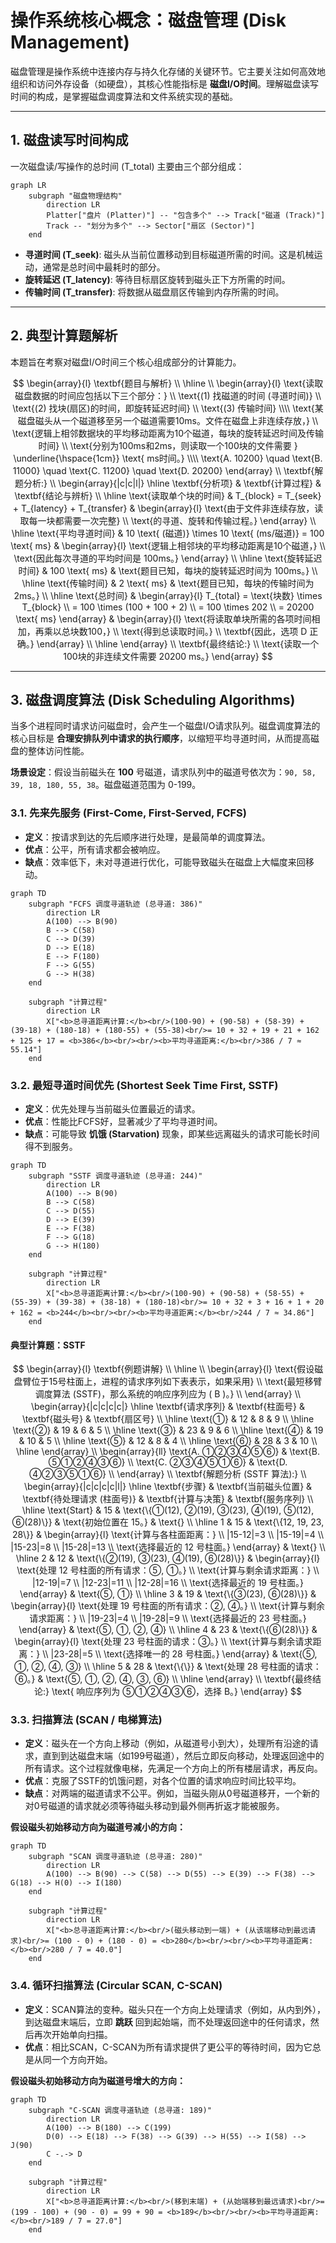 # 操作系统核心概念：磁盘管理 (Disk Management)

磁盘管理是操作系统中连接内存与持久化存储的关键环节。它主要关注如何高效地组织和访问外存设备（如硬盘），其核心性能指标是 **磁盘I/O时间**。理解磁盘读写时间的构成，是掌握磁盘调度算法和文件系统实现的基础。

---

## 1. 磁盘读写时间构成

一次磁盘读/写操作的总时间 (T_total) 主要由三个部分组成：

```mermaid
graph LR
    subgraph "磁盘物理结构"
    	direction LR
        Platter["盘片 (Platter)"] -- "包含多个" --> Track["磁道 (Track)"]
        Track -- "划分为多个" --> Sector["扇区 (Sector)"]
    end
```

-   **寻道时间 (T_seek)**: 磁头从当前位置移动到目标磁道所需的时间。这是机械运动，通常是总时间中最耗时的部分。
-   **旋转延迟 (T_latency)**: 等待目标扇区旋转到磁头正下方所需的时间。
-   **传输时间 (T_transfer)**: 将数据从磁盘扇区传输到内存所需的时间。

---

## 2. 典型计算题解析

本题旨在考察对磁盘I/O时间三个核心组成部分的计算能力。

$$
\begin{array}{l}
\textbf{题目与解析} \\
\hline \\
\begin{array}{l}
\text{读取磁盘数据的时间应包括以下三个部分：} \\
\text{(1) 找磁道的时间 (寻道时间)} \\
\text{(2) 找块(扇区)的时间，即旋转延迟时间} \\
\text{(3) 传输时间} \\\\
\text{某磁盘磁头从一个磁道移至另一个磁道需要10ms。文件在磁盘上非连续存放，} \\
\text{逻辑上相邻数据块的平均移动距离为10个磁道，每块的旋转延迟时间及传输时间} \\
\text{分别为100ms和2ms，则读取一个100块的文件需要 } \underline{\hspace{1cm}} \text{ ms时间。} \\\\
\text{A. 10200} \quad \text{B. 11000} \quad \text{C. 11200} \quad \text{D. 20200}
\end{array}
\\
\textbf{解题分析:} \\
\begin{array}{|c|c|l|}
\hline
\textbf{分析项} & \textbf{计算过程} & \textbf{结论与辨析} \\
\hline
\text{读取单个块的时间} & T_{block} = T_{seek} + T_{latency} + T_{transfer} & \begin{array}{l} \text{由于文件非连续存放，读取每一块都需要一次完整} \\ \text{的寻道、旋转和传输过程。} \end{array} \\
\hline
\text{平均寻道时间} & 10 \text{ (磁道)} \times 10 \text{ (ms/磁道)} = 100 \text{ ms} & \begin{array}{l} \text{逻辑上相邻块的平均移动距离是10个磁道，} \\ \text{因此每次寻道的平均时间是 100ms。} \end{array} \\
\hline
\text{旋转延迟时间} & 100 \text{ ms} & \text{题目已知，每块的旋转延迟时间为 100ms。} \\
\hline
\text{传输时间} & 2 \text{ ms} & \text{题目已知，每块的传输时间为 2ms。} \\
\hline
\text{总时间} & \begin{array}{l} T_{total} = \text{块数} \times T_{block} \\ = 100 \times (100 + 100 + 2) \\ = 100 \times 202 \\ = 20200 \text{ ms} \end{array} & \begin{array}{l} \text{将读取单块所需的各项时间相加，再乘以总块数100，} \\ \text{得到总读取时间。} \\ \textbf{因此，选项 D 正确。} \end{array} \\
\hline
\end{array}
\\
\textbf{最终结论:} \\
\text{读取一个100块的非连续文件需要 20200 ms。}
\end{array}
$$

---

## 3. 磁盘调度算法 (Disk Scheduling Algorithms)

当多个进程同时请求访问磁盘时，会产生一个磁盘I/O请求队列。磁盘调度算法的核心目标是 **合理安排队列中请求的执行顺序**，以缩短平均寻道时间，从而提高磁盘的整体访问性能。

**场景设定**：假设当前磁头在 **100** 号磁道，请求队列中的磁道号依次为：`90, 58, 39, 18, 180, 55, 38`。磁盘磁道范围为 0-199。

### 3.1. 先来先服务 (First-Come, First-Served, FCFS)

-   **定义**：按请求到达的先后顺序进行处理，是最简单的调度算法。
-   **优点**：公平，所有请求都会被响应。
-   **缺点**：效率低下，未对寻道进行优化，可能导致磁头在磁盘上大幅度来回移动。

```mermaid
graph TD
    subgraph "FCFS 调度寻道轨迹 (总寻道: 386)"
        direction LR
        A(100) --> B(90)
        B --> C(58)
        C --> D(39)
        D --> E(18)
        E --> F(180)
        F --> G(55)
        G --> H(38)
    end

    subgraph "计算过程"
        direction LR
        X["<b>总寻道距离计算:</b><br/>(100-90) + (90-58) + (58-39) + (39-18) + (180-18) + (180-55) + (55-38)<br/>= 10 + 32 + 19 + 21 + 162 + 125 + 17 = <b>386</b><br/><br/><b>平均寻道距离:</b><br/>386 / 7 ≈ 55.14"]
    end
```

### 3.2. 最短寻道时间优先 (Shortest Seek Time First, SSTF)

-   **定义**：优先处理与当前磁头位置最近的请求。
-   **优点**：性能比FCFS好，显著减少了平均寻道时间。
-   **缺点**：可能导致 **饥饿 (Starvation)** 现象，即某些远离磁头的请求可能长时间得不到服务。

```mermaid
graph TD
    subgraph "SSTF 调度寻道轨迹 (总寻道: 244)"
        direction LR
        A(100) --> B(90)
        B --> C(58)
        C --> D(55)
        D --> E(39)
        E --> F(38)
        F --> G(18)
        G --> H(180)
    end

    subgraph "计算过程"
        direction LR
        X["<b>总寻道距离计算:</b><br/>(100-90) + (90-58) + (58-55) + (55-39) + (39-38) + (38-18) + (180-18)<br/>= 10 + 32 + 3 + 16 + 1 + 20 + 162 = <b>244</b><br/><br/><b>平均寻道距离:</b><br/>244 / 7 ≈ 34.86"]
    end
```

#### 典型计算题：SSTF

$$
\begin{array}{l}
\textbf{例题讲解} \\
\hline \\
\begin{array}{l}
\text{假设磁盘臂位于15号柱面上，进程的请求序列如下表表示，如果采用} \\
\text{最短移臂调度算法 (SSTF)，那么系统的响应序列应为 ( B )。} \\
\end{array}
\\
\begin{array}{|c|c|c|c|}
\hline
\textbf{请求序列} & \textbf{柱面号} & \textbf{磁头号} & \textbf{扇区号} \\
\hline
\text{①} & 12 & 8 & 9 \\
\hline
\text{②} & 19 & 6 & 5 \\
\hline
\text{③} & 23 & 9 & 6 \\
\hline
\text{④} & 19 & 10 & 5 \\
\hline
\text{⑤} & 12 & 8 & 4 \\
\hline
\text{⑥} & 28 & 3 & 10 \\
\hline
\end{array}
\\
\begin{array}{ll}
\text{A. ①②③④⑤⑥} & \text{B. ⑤①②④③⑥} \\
\text{C. ②③④⑤①⑥} & \text{D. ④②③⑤①⑥} \\
\end{array}
\\
\textbf{解题分析 (SSTF 算法):} \\
\begin{array}{|c|c|c|c|l|}
\hline
\textbf{步骤} & \textbf{当前磁头位置} & \textbf{待处理请求 (柱面号)} & \textbf{计算与决策} & \textbf{服务序列} \\
\hline
\text{Start} & 15 & \text{\{①(12), ②(19), ③(23), ④(19), ⑤(12), ⑥(28)\}} & \text{初始位置在 15。} & \text{} \\
\hline
1 & 15 & \text{\{12, 19, 23, 28\}} & \begin{array}{l} \text{计算与各柱面距离：} \\ |15-12|=3 \\ |15-19|=4 \\ |15-23|=8 \\ |15-28|=13 \\ \text{选择最近的 12 号柱面。} \end{array} & \text{} \\
\hline
2 & 12 & \text{\{②(19), ③(23), ④(19), ⑥(28)\}} & \begin{array}{l} \text{处理 12 号柱面的所有请求：⑤, ①。} \\ \text{计算与剩余请求距离：} \\ |12-19|=7 \\ |12-23|=11 \\ |12-28|=16 \\ \text{选择最近的 19 号柱面。} \end{array} & \text{⑤, ①} \\
\hline
3 & 19 & \text{\{③(23), ⑥(28)\}} & \begin{array}{l} \text{处理 19 号柱面的所有请求：②, ④。} \\ \text{计算与剩余请求距离：} \\ |19-23|=4 \\ |19-28|=9 \\ \text{选择最近的 23 号柱面。} \end{array} & \text{⑤, ①, ②, ④} \\
\hline
4 & 23 & \text{\{⑥(28)\}} & \begin{array}{l} \text{处理 23 号柱面的请求：③。} \\ \text{计算与剩余请求距离：} \\ |23-28|=5 \\ \text{选择唯一的 28 号柱面。} \end{array} & \text{⑤, ①, ②, ④, ③} \\
\hline
5 & 28 & \text{\{\}} & \text{处理 28 号柱面的请求：⑥。} & \text{⑤, ①, ②, ④, ③, ⑥} \\
\hline
\end{array}
\\
\textbf{最终结论:} \text{ 响应序列为 ⑤①②④③⑥，选择 B。}
\end{array}
$$

### 3.3. 扫描算法 (SCAN / 电梯算法)

-   **定义**：磁头在一个方向上移动（例如，从磁道号小到大），处理所有沿途的请求，直到到达磁盘末端（如199号磁道），然后立即反向移动，处理返回途中的所有请求。这个过程就像电梯，先满足一个方向上的所有楼层请求，再反向。
-   **优点**：克服了SSTF的饥饿问题，对各个位置的请求响应时间比较平均。
-   **缺点**：对两端的磁道请求不公平。例如，当磁头刚从0号磁道移开，一个新的对0号磁道的请求就必须等待磁头移动到最外侧再折返才能被服务。

**假设磁头初始移动方向为磁道号减小的方向：**

```mermaid
graph TD
    subgraph "SCAN 调度寻道轨迹 (总寻道: 280)"
        direction LR
        A(100) --> B(90) --> C(58) --> D(55) --> E(39) --> F(38) --> G(18) --> H(0) --> I(180)
    end

    subgraph "计算过程"
        direction LR
        X["<b>总寻道距离计算:</b><br/>(磁头移动到一端) + (从该端移动到最远请求)<br/>= (100 - 0) + (180 - 0) = <b>280</b><br/><br/><b>平均寻道距离:</b><br/>280 / 7 = 40.0"]
    end
```

### 3.4. 循环扫描算法 (Circular SCAN, C-SCAN)

-   **定义**：SCAN算法的变种。磁头只在一个方向上处理请求（例如，从内到外），到达磁盘末端后，立即 **跳跃** 回到起始端，而不处理返回途中的任何请求，然后再次开始单向扫描。
-   **优点**：相比SCAN，C-SCAN为所有请求提供了更公平的等待时间，因为它总是从同一个方向开始。

**假设磁头初始移动方向为磁道号增大的方向：**

```mermaid
graph TD
    subgraph "C-SCAN 调度寻道轨迹 (总寻道: 189)"
        direction LR
        A(100) --> B(180) --> C(199)
        D(0) --> E(18) --> F(38) --> G(39) --> H(55) --> I(58) --> J(90)
        C -.-> D
    end

    subgraph "计算过程"
        direction LR
        X["<b>总寻道距离计算:</b><br/>(移到末端) + (从始端移到最远请求)<br/>= (199 - 100) + (90 - 0) = 99 + 90 = <b>189</b><br/><br/><b>平均寻道距离:</b><br/>189 / 7 = 27.0"]
    end
```

